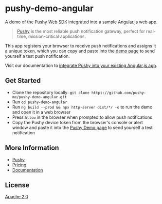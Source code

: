 # pushy-demo-angular

A demo of the [Pushy Web SDK](https://github.com/pushy-me/pushy-sdk-web) integrated into a sample [Angular.js](https://angular.io/) web app.

> [Pushy](https://pushy.me/) is the most reliable push notification gateway, perfect for real-time, mission-critical applications.

This app registers your browser to receive push notifications and assigns it a unique token, which you can copy and paste into the [demo page](https://pushy.me/docs/resources/demo) to send yourself a test push notification.

Visit our documentation to [integrate Pushy into your existing Angular.js app](https://pushy.me/docs/additional-platforms/angular).

## Get Started

* Clone the repository locally: `git clone https://github.com/pushy-me/pushy-demo-angular.git`
* Run `cd pushy-demo-angular`
* Run `ng build --prod && npx http-server dist/*/ -o` to run the demo and open it in a web browser
* Press `Allow` in the browser when prompted to allow push notifications
* Copy the Pushy device token from the browser's console or alert window and paste it into the [Pushy Demo page](https://pushy.me/docs/resources/demo) to send yourself a test notification

## More Information

* [Pushy](https://pushy.me/)
* [Pricing](https://pushy.me/pricing)
* [Documentation](https://pushy.me/docs)

## License

[Apache 2.0](LICENSE)

